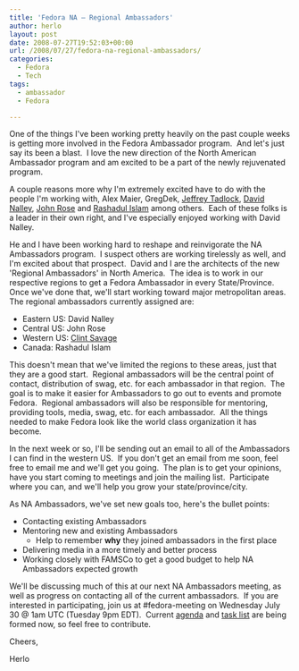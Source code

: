```yaml
---
title: 'Fedora NA – Regional Ambassadors'
author: herlo
layout: post
date: 2008-07-27T19:52:03+00:00
url: /2008/07/27/fedora-na-regional-ambassadors/
categories:
  - Fedora
  - Tech
tags:
  - ambassador
  - Fedora

---
```

One of the things I've been working pretty heavily on the past couple weeks is getting more involved in the Fedora Ambassador program.  And let's just say its been a blast.  I love the new direction of the North American Ambassador program and am excited to be a part of the newly rejuvenated program.

A couple reasons more why I'm extremely excited have to do with the people I'm working with, Alex Maier, GregDek, <a href="http://fedoraproject.org/wiki/JeffreyTadlock" target="_blank">Jeffrey Tadlock</a>, <a href="https://fedoraproject.org/wiki/DavidNalley" target="_blank">David Nalley</a>, <a href="https://fedoraproject.org/wiki/User:Inode0" target="_blank">John Rose</a> and <a href="https://fedoraproject.org/wiki/User:Rashadul" target="_blank">Rashadul Islam</a> among others.  Each of these folks is a leader in their own right, and I've especially enjoyed working with David Nalley.

He and I have been working hard to reshape and reinvigorate the NA Ambassadors program.  I suspect others are working tirelessly as well, and I'm excited about that prospect.  David and I are the architects of the new 'Regional Ambassadors' in North America.  The idea is to work in our respective regions to get a Fedora Ambassador in every State/Province.  Once we've done that, we'll start working toward major metropolitan areas.  The regional ambassadors currently assigned are:

  * Eastern US: David Nalley
  * Central US: John Rose
  * Western US: <a href="http://fedoraproject.org/wiki/User:Herlo" target="_blank">Clint Savage</a>
  * Canada: Rashadul Islam

This doesn't mean that we've limited the regions to these areas, just that they are a good start.  Regional ambassadors will be the central point of contact, distribution of swag, etc. for each ambassador in that region.  The goal is to make it easier for Ambassadors to go out to events and promote Fedora.  Regional ambassadors will also be responsible for mentoring, providing tools, media, swag, etc. for each ambassador.  All the things needed to make Fedora look like the world class organization it has become.

In the next week or so, I'll be sending out an email to all of the Ambassadors I can find in the western US.  If you don't get an email from me soon, feel free to email me and we'll get you going.  The plan is to get your opinions, have you start coming to meetings and join the mailing list.  Participate where you can, and we'll help you grow your state/province/city.

As NA Ambassadors, we've set new goals too, here's the bullet points:

  * Contacting existing Ambassadors
  * Mentoring new and existing Ambassadors 
      * Help to remember **why** they joined ambassadors in the first place
  * Delivering media in a more timely and better process
  * Working closely with FAMSCo to get a good budget to help NA Ambassadors expected growth

We'll be discussing much of this at our next NA Ambassadors meeting, as well as progress on contacting all of the current ambassadors.  If you are interested in participating, join us at #fedora-meeting on Wednesday July 30 @ 1am UTC (Tuesday 9pm EDT).  Current <a href="http://fedoraproject.org/wiki/Ambassadors/Meetings/2008-07-30" target="_blank">agenda</a> and <a href="https://fedoraproject.org/wiki/Ambassadors/NA" target="_blank">task list</a> are being formed now, so feel free to contribute.

Cheers,

Herlo